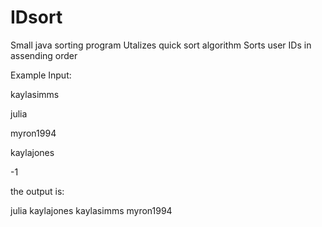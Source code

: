 # IDsort
Small java sorting program
Utalizes quick sort algorithm
Sorts user IDs in assending order

Example Input:

kaylasimms 

julia 

myron1994 

kaylajones

-1

the output is:

julia 
kaylajones
kaylasimms
myron1994 
